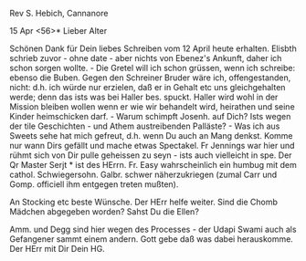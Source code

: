 Rev S. Hebich, Cannanore

 15 Apr <56>*
Lieber Alter

Schönen Dank für Dein liebes Schreiben vom 12 April heute erhalten. Elisbth schrieb zuvor - ohne date - aber nichts von Ebenez's Ankunft, daher ich schon sorgen wollte. - Die Gretel will ich schon grüssen, wenn ich schreibe: ebenso die Buben. Gegen den Schreiner Bruder wäre ich, offengestanden, nicht: d.h. ich würde nur erzielen, daß er in Gehalt etc uns gleichgehalten werde; denn das ists was bei Haller bes. spuckt. Haller wird wohl in der Mission bleiben wollen wenn er wie wir behandelt wird, heirathen und seine Kinder heimschicken darf. - Warum schimpft Josenh. auf Dich? Ists wegen der tile Geschichten - und Athem austreibenden Palläste? - Was ich aus Sweets sehe hat mich gefreut, d.h. wenn Du auch an Mang denkst. Komme nur wann Dirs gefällt und mache etwas Spectakel. Fr Jennings war hier und rühmt sich von Dir pulle geheissen zu seyn - ists auch vielleicht in spe. Der Qr Master Serjt <Handibo>* ist des HErrn. Fr. Easy wahrscheinlich ein humbug mit dem cathol. Schwiegersohn. Galbr. schwer näherzukriegen (zumal Carr und Gomp. officiell ihm entgegen treten mußten).

An Stocking etc beste Wünsche. Der HErr helfe weiter. Sind die Chomb Mädchen abgegeben worden? Sahst Du die Ellen?

Amm. und Degg sind hier wegen des Processes - der Udapi Swami auch als Gefangener sammt einem andern. Gott gebe daß was dabei herauskomme.  Der HErr mit Dir
 Dein HG.

